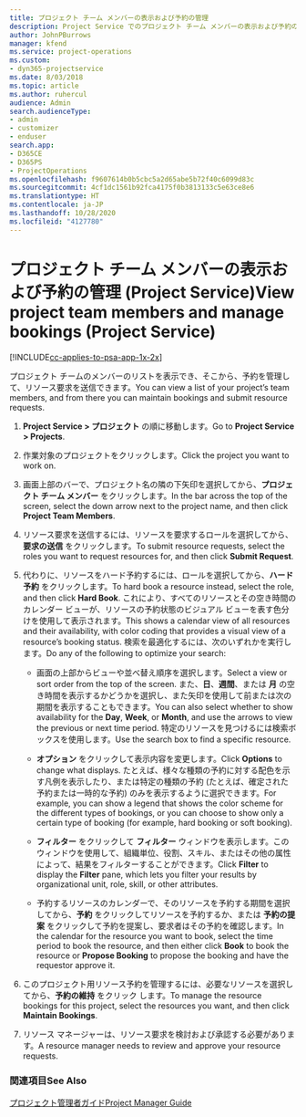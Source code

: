 ```yaml
---
title: プロジェクト チーム メンバーの表示および予約の管理
description: Project Service でのプロジェクト チーム メンバーの表示および予約の管理方法
author: JohnPBurrows
manager: kfend
ms.service: project-operations
ms.custom:
- dyn365-projectservice
ms.date: 8/03/2018
ms.topic: article
ms.author: ruhercul
audience: Admin
search.audienceType:
- admin
- customizer
- enduser
search.app:
- D365CE
- D365PS
- ProjectOperations
ms.openlocfilehash: f9607614b0b5cbc5a2d65abe5b72f40c6099d83c
ms.sourcegitcommit: 4cf1dc1561b92fca4175f0b3813133c5e63ce8e6
ms.translationtype: HT
ms.contentlocale: ja-JP
ms.lasthandoff: 10/28/2020
ms.locfileid: "4127780"
---
```

# <a name="view-project-team-members-and-manage-bookings-project-service"></a><span data-ttu-id="ab2f9-103">プロジェクト チーム メンバーの表示および予約の管理 (Project Service)</span><span class="sxs-lookup"><span data-stu-id="ab2f9-103">View project team members and manage bookings (Project Service)</span></span>

[!INCLUDE[cc-applies-to-psa-app-1x-2x](../includes/cc-applies-to-psa-app-1x-2x.md)]

<span data-ttu-id="ab2f9-104">プロジェクト チームのメンバーのリストを表示でき、そこから、予約を管理して、リソース要求を送信できます。</span><span class="sxs-lookup"><span data-stu-id="ab2f9-104">You can view a list of your project’s team members, and from there you can maintain bookings and submit resource requests.</span></span>  
  
1.  <span data-ttu-id="ab2f9-105">**Project Service > プロジェクト** の順に移動します。</span><span class="sxs-lookup"><span data-stu-id="ab2f9-105">Go to **Project Service > Projects**.</span></span>  
  
2.  <span data-ttu-id="ab2f9-106">作業対象のプロジェクトをクリックします。</span><span class="sxs-lookup"><span data-stu-id="ab2f9-106">Click the project you want to work on.</span></span>  
  
3.  <span data-ttu-id="ab2f9-107">画面上部のバーで、プロジェクト名の隣の下矢印を選択してから、**プロジェクト チーム メンバー** をクリックします。</span><span class="sxs-lookup"><span data-stu-id="ab2f9-107">In the bar across the top of the screen, select the down arrow next to the project name, and then click **Project Team Members**.</span></span>  
  
4.  <span data-ttu-id="ab2f9-108">リソース要求を送信するには、リソースを要求するロールを選択してから、**要求の送信** をクリックします。</span><span class="sxs-lookup"><span data-stu-id="ab2f9-108">To submit resource requests, select the roles you want to request resources for, and then click **Submit Request**.</span></span>  
  
5.  <span data-ttu-id="ab2f9-109">代わりに、リソースをハード予約するには、ロールを選択してから、**ハード予約** をクリックします。</span><span class="sxs-lookup"><span data-stu-id="ab2f9-109">To hard book a resource instead, select the role, and then click **Hard Book**.</span></span> <span data-ttu-id="ab2f9-110">これにより、すべてのリソースとその空き時間のカレンダー ビューが、リソースの予約状態のビジュアル ビューを表す色分けを使用して表示されます。</span><span class="sxs-lookup"><span data-stu-id="ab2f9-110">This shows a calendar view of all resources and their availability, with color coding that provides a visual view of a resource’s booking status.</span></span> <span data-ttu-id="ab2f9-111">検索を最適化するには、次のいずれかを実行します。</span><span class="sxs-lookup"><span data-stu-id="ab2f9-111">Do any of the following to optimize your search:</span></span>  
  
    -   <span data-ttu-id="ab2f9-112">画面の上部からビューや並べ替え順序を選択します。</span><span class="sxs-lookup"><span data-stu-id="ab2f9-112">Select a view or sort order from the top of the screen.</span></span> <span data-ttu-id="ab2f9-113">また、**日**、**週間**、または **月** の空き時間を表示するかどうかを選択し、また矢印を使用して前または次の期間を表示することもできます。</span><span class="sxs-lookup"><span data-stu-id="ab2f9-113">You can also select whether to show availability for the **Day**, **Week**, or **Month**, and use the arrows to view the previous or next time period.</span></span> <span data-ttu-id="ab2f9-114">特定のリソースを見つけるには検索ボックスを使用します。</span><span class="sxs-lookup"><span data-stu-id="ab2f9-114">Use the search box to find a specific resource.</span></span>  
  
    -   <span data-ttu-id="ab2f9-115">**オプション** をクリックして表示内容を変更します。</span><span class="sxs-lookup"><span data-stu-id="ab2f9-115">Click **Options** to change what displays.</span></span> <span data-ttu-id="ab2f9-116">たとえば、様々な種類の予約に対する配色を示す凡例を表示したり、または特定の種類の予約 (たとえば、確定された予約または一時的な予約) のみを表示するように選択できます。</span><span class="sxs-lookup"><span data-stu-id="ab2f9-116">For example, you can show a legend that shows the color scheme for the different types of bookings, or you can choose to show only a certain type of booking (for example, hard booking or soft booking).</span></span>  
  
    -   <span data-ttu-id="ab2f9-117">**フィルター** をクリックして **フィルター** ウィンドウを表示します。このウィンドウを使用して、組織単位、役割、スキル、またはその他の属性によって、結果をフィルターすることができます。</span><span class="sxs-lookup"><span data-stu-id="ab2f9-117">Click **Filter** to display the **Filter** pane, which lets you filter your results by organizational unit, role, skill, or other attributes.</span></span>  
  
    -   <span data-ttu-id="ab2f9-118">予約するリソースのカレンダーで、そのリソースを予約する期間を選択してから、**予約** をクリックしてリソースを予約するか、または **予約の提案** をクリックして予約を提案し、要求者はその予約を確認します。</span><span class="sxs-lookup"><span data-stu-id="ab2f9-118">In the calendar for the resource you want to book, select the time period to book the resource, and then either click **Book** to book the resource or **Propose Booking** to propose the booking and have the requestor approve it.</span></span>  
  
6.  <span data-ttu-id="ab2f9-119">このプロジェクト用リソース予約を管理するには、必要なリソースを選択してから、**予約の維持** をクリック します。</span><span class="sxs-lookup"><span data-stu-id="ab2f9-119">To manage the resource bookings for this project, select the resources you want, and then click **Maintain Bookings**.</span></span>  
  
7.  <span data-ttu-id="ab2f9-120">リソース マネージャーは、リソース要求を検討および承認する必要があります。</span><span class="sxs-lookup"><span data-stu-id="ab2f9-120">A resource manager needs to review and approve your resource requests.</span></span>  
  
### <a name="see-also"></a><span data-ttu-id="ab2f9-121">関連項目</span><span class="sxs-lookup"><span data-stu-id="ab2f9-121">See Also</span></span>  
 [<span data-ttu-id="ab2f9-122">プロジェクト管理者ガイド</span><span class="sxs-lookup"><span data-stu-id="ab2f9-122">Project Manager Guide</span></span>](../psa/project-manager-guide.md)
